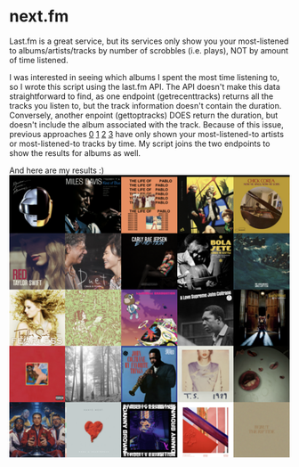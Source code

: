 # next.fm

Last.fm is a great service, but its services only show you your most-listened to albums/artists/tracks by number of scrobbles (i.e. plays), NOT by amount of time listened.

I was interested in seeing which albums I spent the most time listening to, so I wrote this script using the last.fm API. The API doesn't make this data straightforward to find, as one endpoint (getrecenttracks) returns all the tracks you listen to, but the track information doesn't contain the duration. Conversely, another enpoint (gettoptracks) DOES return the duration, but doesn't include the album associated with the track. Because of this issue, previous approaches [0](https://github.com/LenaMartens/lastfm-duration-sort) [1](https://www.reddit.com/r/lastfm/comments/fpmvmb/check_your_artists_by_minute_scrobbled/) [2](https://timewhizzs.net/) [3](https://github.com/pmcdonough8133/last.timer) have only shown your most-listened-to artists or most-listened-to tracks by time. My script joins the two endpoints to show the results for albums as well.

And here are my results :)
![my top 25 albums](my_results.png)